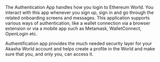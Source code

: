 The Authentication App handles how you login to Ethereum World. You interact with this app whenever you sign up, sign in and go through the related onboarding screens and messages. This application supports various ways of authentication, like a wallet connection via a browser extension or via a mobile app such as Metamask, WalletConnect, OpenLogin etc. 

Authentification app provides the much needed security layer for your Akasha World account and helps create a profile in the World and make sure that you, and only you, can access it.